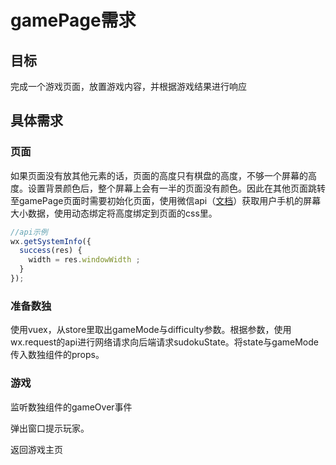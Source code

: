# gamePage需求

## 目标

完成一个游戏页面，放置游戏内容，并根据游戏结果进行响应

## 具体需求

### 页面

如果页面没有放其他元素的话，页面的高度只有棋盘的高度，不够一个屏幕的高度。设置背景颜色后，整个屏幕上会有一半的页面没有颜色。因此在其他页面跳转至gamePage页面时需要初始化页面，使用微信api（<a href="https://developers.weixin.qq.com/miniprogram/dev/api/base/system/system-info/wx.getSystemInfo.html">文档</a>）获取用户手机的屏幕大小数据，使用动态绑定将高度绑定到页面的css里。

```js
//api示例
wx.getSystemInfo({
  success(res) {
	width = res.windowWidth ;
  }
});
```



### 准备数独

使用vuex，从store里取出gameMode与difficulty参数。根据参数，使用wx.request的api进行网络请求向后端请求sudokuState。将state与gameMode传入数独组件的props。

### 游戏

监听数独组件的gameOver事件

弹出窗口提示玩家。

返回游戏主页